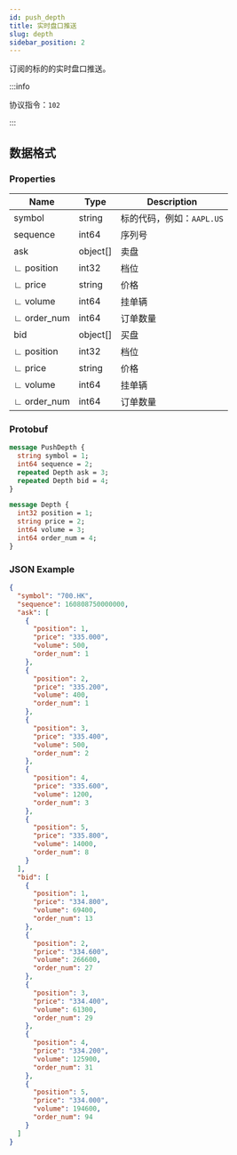 ```yaml
---
id: push_depth
title: 实时盘口推送
slug: depth
sidebar_position: 2
---
```


订阅的标的的实时盘口推送。

:::info

协议指令：`102`

:::

## 数据格式

### Properties

| Name        | Type     | Description               |
| ----------- | -------- | ------------------------- |
| symbol      | string   | 标的代码，例如：`AAPL.US` |
| sequence    | int64    | 序列号                    |
| ask         | object[] | 卖盘                      |
| ∟ position  | int32    | 档位                      |
| ∟ price     | string   | 价格                      |
| ∟ volume    | int64    | 挂单辆                    |
| ∟ order_num | int64    | 订单数量                  |
| bid         | object[] | 买盘                      |
| ∟ position  | int32    | 档位                      |
| ∟ price     | string   | 价格                      |
| ∟ volume    | int64    | 挂单辆                    |
| ∟ order_num | int64    | 订单数量                  |

### Protobuf

```protobuf
message PushDepth {
  string symbol = 1;
  int64 sequence = 2;
  repeated Depth ask = 3;
  repeated Depth bid = 4;
}

message Depth {
  int32 position = 1;
  string price = 2;
  int64 volume = 3;
  int64 order_num = 4;
}
```

### JSON Example

```json
{
  "symbol": "700.HK",
  "sequence": 160808750000000,
  "ask": [
    {
      "position": 1,
      "price": "335.000",
      "volume": 500,
      "order_num": 1
    },
    {
      "position": 2,
      "price": "335.200",
      "volume": 400,
      "order_num": 1
    },
    {
      "position": 3,
      "price": "335.400",
      "volume": 500,
      "order_num": 2
    },
    {
      "position": 4,
      "price": "335.600",
      "volume": 1200,
      "order_num": 3
    },
    {
      "position": 5,
      "price": "335.800",
      "volume": 14000,
      "order_num": 8
    }
  ],
  "bid": [
    {
      "position": 1,
      "price": "334.800",
      "volume": 69400,
      "order_num": 13
    },
    {
      "position": 2,
      "price": "334.600",
      "volume": 266600,
      "order_num": 27
    },
    {
      "position": 3,
      "price": "334.400",
      "volume": 61300,
      "order_num": 29
    },
    {
      "position": 4,
      "price": "334.200",
      "volume": 125900,
      "order_num": 31
    },
    {
      "position": 5,
      "price": "334.000",
      "volume": 194600,
      "order_num": 94
    }
  ]
}
```
